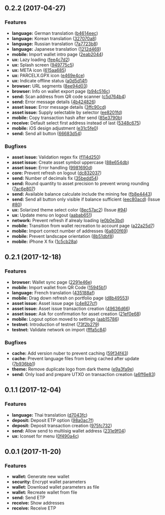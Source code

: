 <a name="0.2.2"></a>
## 0.2.2 (2017-04-27)
### Features
- **language:** German translation ([b4614eec](https://github.com/mvs-org/lightwallet/commit/b4614eec361881a74615f976e00f1ae60cf308e5))
- **language:** Korean translation ([327070a8](https://github.com/mvs-org/lightwallet/commit/327070a8ab1efa74a74e83434e69a426f8f381b7))
- **language:** Russian translation ([7a7723b8](https://github.com/mvs-org/lightwallet/commit/7a7723b80e4febc24ac24545159cd8d74a5c62a8))
- **language:** Japanese translation ([1212d469](https://github.com/mvs-org/lightwallet/commit/1212d4696f1ae016273fca76c7d44feaec74fb97))
- **mobile:** Import wallet intro page ([2eab2044](https://github.com/mvs-org/lightwallet/commit/2eab20442b36bcff7f2b768a6b8149da70c33fe6))
- **ux:** Lazy loading ([fee4c7d2](https://github.com/mvs-org/lightwallet/commit/fee4c7d2e292ca4289aaf5e9c804c420e6d4e96e))
- **ux:** Splash screen ([949775c5](https://github.com/mvs-org/lightwallet/commit/949775c5d0678b02e7d7a9f853d558eeba0f0a8a))
- **ux:** META icon ([615aa685](https://github.com/mvs-org/lightwallet/commit/615aa685d6db11fe3afd6529ee36076cec60bdc7))
- **ux:** PARCELX.GPX icon ([e469e4ce](https://github.com/mvs-org/lightwallet/commit/e469e4cefc72e0f81ed3212531a31926f5a33380))
- **ux:** Indicate offline status ([a0d5d14f](https://github.com/mvs-org/lightwallet/commit/a0d5d14f4c228afe0f3d6fa134c24b21bb80a76c))
- **browser:** URL segments ([8ee94d03](https://github.com/mvs-org/lightwallet/commit/8ee94d033760afe6a3323284350aa04f3a1107fb))
- **browser:** Info on wallet export page ([b94c516c](https://github.com/mvs-org/lightwallet/commit/b94c516c5f585d4e557f1289ef820d86562baed0))
- **send:** Scan address from QR code scanner ([c5d764b4](https://github.com/mvs-org/lightwallet/commit/c5d764b4e217562b8fecd16d1af6e3f377768d3c))
- **send:** Error message details ([4b424826](https://github.com/mvs-org/lightwallet/commit/4b4248265afb02afa920ac0ea24ee257385b3cb8))
- **asset issue:** Error message details ([3ffc90cd](https://github.com/mvs-org/lightwallet/commit/3ffc90cd4fd82cf0b684e971e34084b103d07f28))
- **asset issue:** Supply selectable by selector ([ee8201fd](https://github.com/mvs-org/lightwallet/commit/ee8201fd583284b26c798c9598b3acd2411bd59e))
- **mobile:** Copy transaction hash after send ([85e3790b](https://github.com/mvs-org/lightwallet/commit/85e3790b289fe491cf21ec748c721df271d74fed))
- **receive:** Default select first address instead of last ([5348c675](https://github.com/mvs-org/lightwallet/commit/5348c67510bbc5287356387ed5fde700357069ca))
- **mobile:** iOS design adjustment ([e31c5fe0](https://github.com/mvs-org/lightwallet/commit/e31c5fe0bca5a0c19a790daaaeef49907e50342f))
- **send:** Send all button ([66683d54](https://github.com/mvs-org/lightwallet/commit/66683d54beaa601257206b6e96fbe45e5668451b))
### Bugfixes
- **asset issue:** Validation regex fix ([f114d250](https://github.com/mvs-org/lightwallet/commit/f114d2505b689816e15797532aabc54f1091eac6))
- **asset issue:** Create asset symbol uppercase ([88e654db](https://github.com/mvs-org/lightwallet/commit/88e654db729c304021dd0fe0a9645e434bead47e))
- **asset issue:** Error handling ([9981690d](https://github.com/mvs-org/lightwallet/commit/9981690df966cf1a581f5dc781484fcff87f7bfe))
- **core:** Prevent refresh on logout ([dc832037](https://github.com/mvs-org/lightwallet/commit/dc83203701b6925f1c4ec3f14dd959793aede580))
- **send:** Number of decimals fix ([35bedd54](https://github.com/mvs-org/lightwallet/commit/35bedd548d36bf533f905512bb22f810c3b414aa))
- **send:** Round quantity to asset precision to prevent wrong rounding ([7ac6e807](https://github.com/mvs-org/lightwallet/commit/7ac6e8074ed28af560056b6d17027ed43574f749))
- **send:** Available balance calculate include the mining fee ([fb8e4443](https://github.com/mvs-org/lightwallet/commit/fb8e444321a4bfd9a0fafdb752b7930197009249))
- **send:** Send all button only visible if balance sufficient ([eec80acd](https://github.com/mvs-org/lightwallet/commit/eec80acd682f96add901ebdd5078743354119f6a)) (Issue [#80](https://github.com/mvs-org/lightwallet/issues/80))
- **ux:** Solarized theme select color ([8ec57ac2](https://github.com/mvs-org/lightwallet/commit/8ec57ac2ef1530022a86cfb0d810900de9960cbc)) (Issue [#94](https://github.com/mvs-org/lightwallet/issues/94))
- **ux:** Update menu on logout ([aabab651](https://github.com/mvs-org/lightwallet/commit/aabab65175ef822b2160e180aef800ddee47c535))
- **network:** Prevent refresh if alrealy loading ([e0b0e3bd](https://github.com/mvs-org/lightwallet/commit/e0b0e3bd4a51c19f3bf48250422b2d98ecba636b))
- **mobile:** Transition from wallet recreation to account page ([a22a25d7](https://github.com/mvs-org/lightwallet/commit/a22a25d7e63df0d955271f2d27ba6d691680d27d))
- **mobile:** Import correct number of addresses ([6a800f69](https://github.com/mvs-org/lightwallet/commit/6a800f69547950041e69928fdb0c78a85eeaa944))
- **mobile:** Prevent landscape orientation ([8b51dbf8](https://github.com/mvs-org/lightwallet/commit/8b51dbf8e0603afdf773f48b7b2e343f8898b3c5))
- **mobile:** iPhone X fix ([1c5cb28a](https://github.com/mvs-org/lightwallet/commit/1c5cb28a7476dec81f364794741424962f6893ca))

<a name="0.2.1"></a>
## 0.2.1 (2017-12-18)
### Features
- **browser:** Wallet sync page ([2291e46e](https://github.com/mvs-org/lightwallet/commit/2291e46e04d1d9d41f7fd4795d9648840001e85f))
- **mobile:** Import wallet from QR Code ([15945b1](https://github.com/mvs-org/lightwallet/commit/15945b194d038431ed4662fab8512e3f77df7daa))
- **language:** French translation ([435188af](https://github.com/mvs-org/lightwallet/commit/435188af8744fad3c081ed5bfb945feb5bc2ce38))
- **mobile:** Drag down refresh on portfolio page ([d8b49553](https://github.com/mvs-org/lightwallet/commit/d8b49553d791e0801e4d7df042b68b2154c5e341))
- **asset issue:** Asset issue page ([c4e827cf](https://github.com/mvs-org/lightwallet/commit/c4e827cf2214f5438d4d873dfc7d280d056cc6ef))
- **asset issue:** Asset issue transaction creation ([49636d66](https://github.com/mvs-org/lightwallet/commit/49636d66899e266d6d103dc516bb72e212a640ec))
- **asset issue:** Ask for confirmation for asset creation ([21ef0e68](https://github.com/mvs-org/lightwallet/commit/21ef0e688b17b880c667da3ef79964999cdd5fa9))
- **mobile:** Logout option moved to settings ([aab15786](https://github.com/mvs-org/lightwallet/commit/aab157862729696f053c77cf3f7e6697adf79221))
- **testnet:** Introduction of testnet ([73f2b279](https://github.com/mvs-org/lightwallet/commit/73f2b279e6ef35b22106270537c93debcc10c364))
- **testnet:** Validate network on import ([fffa5c84](https://github.com/mvs-org/lightwallet/commit/fffa5c84f09796289de60a8d638374cba5fd323e))
### Bugfixes
- **cache:** Add version nuber to prevent caching ([59f34f43](https://github.com/mvs-org/lightwallet/commit/59f34f43298be534e0465f1bec8dd5f3297d8743))
- **cache:** Prevent language files from being cached after update ([7b936bb1](https://github.com/mvs-org/lightwallet/commit/7b936bb18e46be3960949fc6874f788abd34ed82))
- **theme:** Remove duplicate logo from dark theme ([e9a3fa9e](https://github.com/mvs-org/lightwallet/commit/e9a3fa9ef21bbcfc52bdd7fac000edf9392b073b))
- **send:** Only load and prepare UTXO on transaction creation ([a6ff6e83](https://github.com/mvs-org/lightwallet/commit/a6ff6e83a403792bc1d9abe27500deed02df360f))

<a name="0.1.1"></a>
## 0.1.1 (2017-12-04)
### Features
- **language:** Thai translation ([d7043fc](https://github.com/mvs-org/lightwallet/commit/d7043fc456987119070caa63adaf65a20d2e6aea))
- **deposit:** Deposit ETP option ([98a0ac7f](https://github.com/mvs-org/lightwallet/commit/98a0ac7f51634f5b661a7d68e7fac32ffc8236cb))
- **deposit:** Deposit transaction creation ([975fc732](https://github.com/mvs-org/lightwallet/commit/975fc732b367e7fd91745a4fa0c080bf5544efdd))
- **send:** Allow send to multiisig wallet address ([231e9f04](https://github.com/mvs-org/lightwallet/commit/231e9f04f3091690d5fcfa79461c3f1b91d758f9))
- **ux:** Iconset for menu ([0f490a4c](https://github.com/mvs-org/lightwallet/commit/0f490a4ca04fe90b52ca38bf554c1698d9b012f9))

<a name="0.0.1"></a>
## 0.0.1 (2017-11-20)
### Features
- **wallet:** Generate new wallet
- **security:** Encrypt wallet parameters
- **wallet:** Download wallet parameters as file
- **wallet:** Recreate wallet from file
- **send:** Send ETP
- **receive:** Show addresses
- **receive:** Receive ETP
